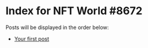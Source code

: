 # Index for NFT World #8672
Posts will be displayed in the order below:

- [Your first post](./001-first.md)

